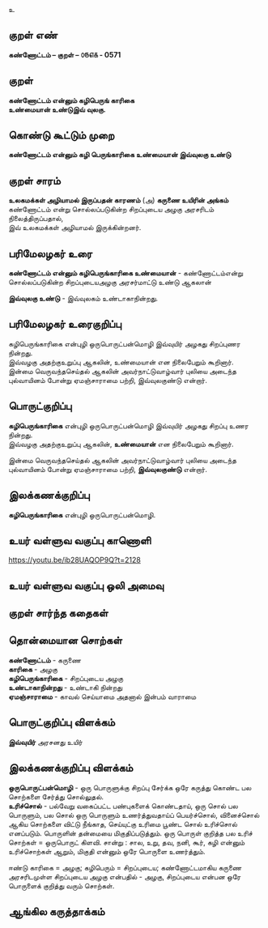 உ

## குறள் எண் 

**கண்ணோட்டம் – குறள் – ௦௫௭௧ - 0571**  

## குறள் 

**கண்ணோட்டம் என்னும் கழிபெருங் காரிகை  
உண்மையான் உண்டுஇவ் வுலகு.**  

## கொண்டு கூட்டும் முறை

**கண்ணோட்டம் என்னும் கழி பெருங்காரிகை உண்மையான் இவ்வுலகு உண்டு**

## குறள் சாரம் 

**உலகமக்கள் அழியாமல் இருப்பதன் காரணம்** (அ) **கருணை உயிரின் அங்கம்**  
கண்ணோட்டம் என்று சொல்லப்படுகின்ற சிறப்புடைய அழகு அரசரிடம் நிலைத்திருப்பதால்,  
இவ் உலகமக்கள் அழியாமல் இருக்கின்றனர்.  

## பரிமேலழகர் உரை

**கண்ணோட்டம் என்னும் கழிபெருங்காரிகை உண்மையான்** - கண்ணோட்டம்என்று சொல்லப்படுகின்ற சிறப்புடையஅழகு அரசர்மாட்டு உண்டு ஆகலான்   

**இவ்வுலகு உண்டு** - இவ்வுலகம் உண்டாகாநின்றது. 

## பரிமேலழகர் உரைகுறிப்பு   

கழிபெருங்காரிகை என்புழி ஒருபொருட்பன்மொழி இவ்வுயிர் அழகது சிறப்புணர நின்றது.  
இவ்வழகு அதற்குஉறுப்பு ஆகலின், உண்மையான் என நிலைபேறும் கூறினார்.  
இன்மை வெருவந்தசெய்தல் ஆகலின் அவர்நாட்டுவாழ்வார் புலியை அடைந்த புல்வாயினம் போன்று ஏமஞ்சாராமை பற்றி, இவ்வுலகுண்டு என்றார்.    

## பொருட்குறிப்பு 

**கழிபெருங்காரிகை** என்புழி ஒருபொருட்பன்மொழி இவ்வுயிர் அழகது சிறப்பு உணர நின்றது.  
இவ்வழகு அதற்குஉறுப்பு ஆகலின், **உண்மையான்** என நிலைபேறும் கூறினார்.  

இன்மை வெருவந்தசெய்தல் ஆகலின் அவர்நாட்டுவாழ்வார் புலியை அடைந்த புல்வாயினம் போன்று ஏமஞ்சாராமை பற்றி, **இவ்வுலகுண்டு** என்றார்.    

## இலக்கணக்குறிப்பு  

**கழிபெருங்காரிகை** என்புழி ஒருபொருட்பன்மொழி.  

## உயர் வள்ளுவ வகுப்பு காணொளி

https://youtu.be/ib28UAQOP9Q?t=2128 

## உயர் வள்ளுவ வகுப்பு ஒலி அமைவு 

 
## குறள் சார்ந்த கதைகள் 


## தொன்மையான சொற்கள்

**கண்ணோட்டம்** - கருணை  
**காரிகை** - அழகு   
**கழிபெருங்காரிகை** - சிறப்புடைய அழகு   
**உண்டாகாநின்றது** - உண்டாகி நின்றது     
**ஏமஞ்சாராமை** - காவல் செய்யாமை அதனால் இன்பம் வாராமை 

## பொருட்குறிப்பு விளக்கம்  

**இவ்வுயிர்** அரசனது உயிர் 

## இலக்கணக்குறிப்பு விளக்கம்

**ஒருபொருட்பன்மொழி** - ஒரு பொருளுக்கு சிறப்பு சேர்க்க ஒரே கருத்து கொண்ட பல சொற்களை சேர்த்து சொல்லுதல்.  
**உரிச்சொல்** - பல்வேறு வகைப்பட்ட பண்புகளைக் கொண்டதாய், ஒரு சொல் பல பொருளும், பல சொல் ஒரு பொருளும் உணர்த்துவதாய்ப் பெயர்ச்சொல், வினைச்சொல் ஆகிய சொற்களை விட்டு நீங்காத, செய்யுட்கு உரிமை பூண்ட சொல் உரிச்சொல் எனப்படும்.  பொருளின் தன்மையை மிகுதிப்படுத்தும்.  ஒரு பொருள் குறித்த பல உரிச் சொற்கள் = ஒருபொருட் கிளவி.  சான்று : சால, உறு, தவ, நனி, கூர், கழி என்னும் உரிச்சொற்கள் ஆறும், மிகுதி என்னும் ஒரே பொருளை உணர்த்தும்.  

ஈண்டு காரிகை = அழகு; கழிபெரும் = சிறப்புடைய; கண்ணோட்டமாகிய கருணை அரசரிடமுள்ள சிறப்புடைய அழகு என்பதில் - அழகு, சிறப்புடைய என்பன ஒரே பொருளைக் குறித்து வரும் சொற்கள்.  

## ஆங்கில கருத்தாக்கம் 


